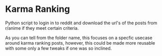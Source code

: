 # Karma Ranking

Python script to login in to reddit and download the url's of the posts from r/anime if they meet certain criteria.

As you can tell from the folder name, this focuses on a specfic usecase around karma ranking posts, however, this could be made more reusable with some only a few tweaks if one was so inclined.
